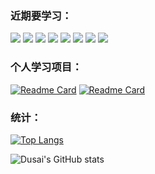 ### 近期要学习：
![](https://img.shields.io/badge/kotlin-blueviolet) 
![](https://img.shields.io/badge/spring-green) 
![](https://img.shields.io/badge/springboot-green) 
![](https://img.shields.io/badge/springcloud-green) 
![](https://img.shields.io/badge/html+css+js-critical) 
![](https://img.shields.io/badge/vue-3-brightgreen)
![](https://img.shields.io/badge/linux-blue) 
![](https://img.shields.io/badge/docker-informational)
### 个人学习项目：
[![Readme Card](https://github-readme-stats.vercel.app/api/pin/?username=anofinda&repo=AnoBlog)](https://github.com/anofinda/AnoBlog)
 [![Readme Card](https://github-readme-stats.vercel.app/api/pin/?username=anofinda&repo=AnoBlogVue)](https://github.com/anofinda/AnoBlogVue)
### 统计：
[![Top Langs](https://github-readme-stats.vercel.app/api/top-langs/?username=anofinda&layout=compact)](https://github.com/anofinda)


![Dusai's GitHub stats](https://github-readme-stats.vercel.app/api?username=anofinda&show_icons=true&theme=cobalt)


